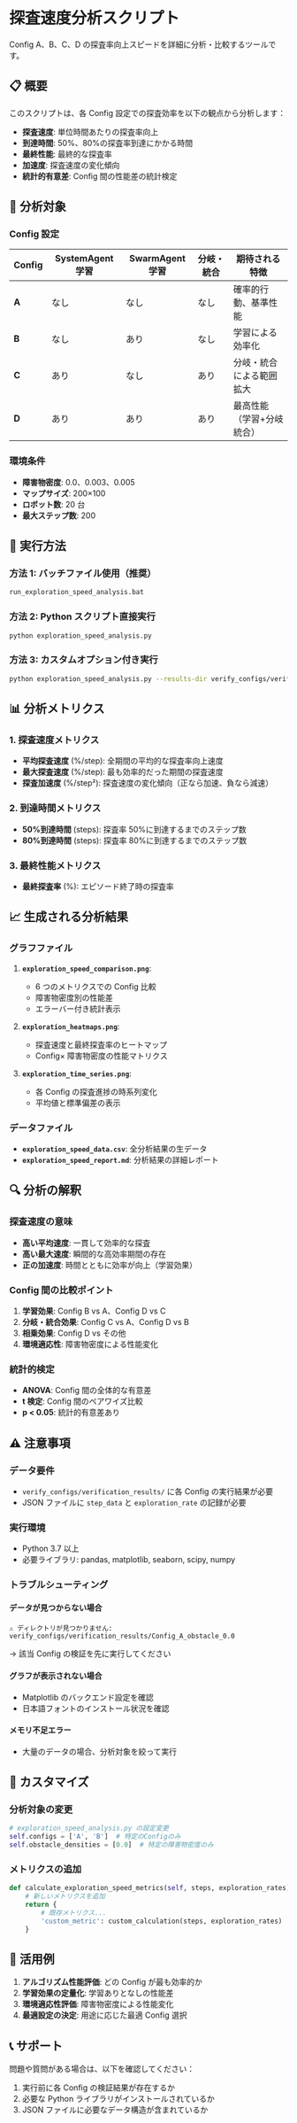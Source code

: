 # 探査速度分析スクリプト

Config A、B、C、D の探査率向上スピードを詳細に分析・比較するツールです。

## 📋 概要

このスクリプトは、各 Config 設定での探査効率を以下の観点から分析します：

- **探査速度**: 単位時間あたりの探査率向上
- **到達時間**: 50%、80%の探査率到達にかかる時間
- **最終性能**: 最終的な探査率
- **加速度**: 探査速度の変化傾向
- **統計的有意差**: Config 間の性能差の統計検定

## 🎯 分析対象

### Config 設定

| Config | SystemAgent 学習 | SwarmAgent 学習 | 分岐・統合 | 期待される特徴            |
| ------ | ---------------- | --------------- | ---------- | ------------------------- |
| **A**  | なし             | なし            | なし       | 確率的行動、基準性能      |
| **B**  | なし             | あり            | なし       | 学習による効率化          |
| **C**  | あり             | なし            | あり       | 分岐・統合による範囲拡大  |
| **D**  | あり             | あり            | あり       | 最高性能（学習+分岐統合） |

### 環境条件

- **障害物密度**: 0.0、0.003、0.005
- **マップサイズ**: 200×100
- **ロボット数**: 20 台
- **最大ステップ数**: 200

## 🚀 実行方法

### 方法 1: バッチファイル使用（推奨）

```bash
run_exploration_speed_analysis.bat
```

### 方法 2: Python スクリプト直接実行

```bash
python exploration_speed_analysis.py
```

### 方法 3: カスタムオプション付き実行

```bash
python exploration_speed_analysis.py --results-dir verify_configs/verification_results --output-dir my_analysis
```

## 📊 分析メトリクス

### 1. 探査速度メトリクス

- **平均探査速度** (%/step): 全期間の平均的な探査率向上速度
- **最大探査速度** (%/step): 最も効率的だった期間の探査速度
- **探査加速度** (%/step²): 探査速度の変化傾向（正なら加速、負なら減速）

### 2. 到達時間メトリクス

- **50%到達時間** (steps): 探査率 50%に到達するまでのステップ数
- **80%到達時間** (steps): 探査率 80%に到達するまでのステップ数

### 3. 最終性能メトリクス

- **最終探査率** (%): エピソード終了時の探査率

## 📈 生成される分析結果

### グラフファイル

1. **`exploration_speed_comparison.png`**:

   - 6 つのメトリクスでの Config 比較
   - 障害物密度別の性能差
   - エラーバー付き統計表示

2. **`exploration_heatmaps.png`**:

   - 探査速度と最終探査率のヒートマップ
   - Config× 障害物密度の性能マトリクス

3. **`exploration_time_series.png`**:
   - 各 Config の探査進捗の時系列変化
   - 平均値と標準偏差の表示

### データファイル

- **`exploration_speed_data.csv`**: 全分析結果の生データ
- **`exploration_speed_report.md`**: 分析結果の詳細レポート

## 🔍 分析の解釈

### 探査速度の意味

- **高い平均速度**: 一貫して効率的な探査
- **高い最大速度**: 瞬間的な高効率期間の存在
- **正の加速度**: 時間とともに効率が向上（学習効果）

### Config 間の比較ポイント

1. **学習効果**: Config B vs A、Config D vs C
2. **分岐・統合効果**: Config C vs A、Config D vs B
3. **相乗効果**: Config D vs その他
4. **環境適応性**: 障害物密度による性能変化

### 統計的検定

- **ANOVA**: Config 間の全体的な有意差
- **t 検定**: Config 間のペアワイズ比較
- **p < 0.05**: 統計的有意差あり

## ⚠️ 注意事項

### データ要件

- `verify_configs/verification_results/` に各 Config の実行結果が必要
- JSON ファイルに `step_data` と `exploration_rate` の記録が必要

### 実行環境

- Python 3.7 以上
- 必要ライブラリ: pandas, matplotlib, seaborn, scipy, numpy

### トラブルシューティング

#### データが見つからない場合

```
⚠️ ディレクトリが見つかりません: verify_configs/verification_results/Config_A_obstacle_0.0
```

→ 該当 Config の検証を先に実行してください

#### グラフが表示されない場合

- Matplotlib のバックエンド設定を確認
- 日本語フォントのインストール状況を確認

#### メモリ不足エラー

- 大量のデータの場合、分析対象を絞って実行

## 📝 カスタマイズ

### 分析対象の変更

```python
# exploration_speed_analysis.py の設定変更
self.configs = ['A', 'B']  # 特定のConfigのみ
self.obstacle_densities = [0.0]  # 特定の障害物密度のみ
```

### メトリクスの追加

```python
def calculate_exploration_speed_metrics(self, steps, exploration_rates):
    # 新しいメトリクスを追加
    return {
        # 既存メトリクス...
        'custom_metric': custom_calculation(steps, exploration_rates)
    }
```

## 🎯 活用例

1. **アルゴリズム性能評価**: どの Config が最も効率的か
2. **学習効果の定量化**: 学習ありとなしの性能差
3. **環境適応性評価**: 障害物密度による性能変化
4. **最適設定の決定**: 用途に応じた最適 Config 選択

## 📞 サポート

問題や質問がある場合は、以下を確認してください：

1. 実行前に各 Config の検証結果が存在するか
2. 必要な Python ライブラリがインストールされているか
3. JSON ファイルに必要なデータ構造が含まれているか
